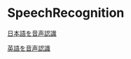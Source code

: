 # SpeechRecognition

[日本語を音声認識](https://tam18947.github.io/SpeechRecognition/ja/subtitles.html)

[英語を音声認識](https://tam18947.github.io/SpeechRecognition/en/subtitles.html)
